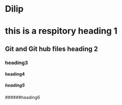 # Dilip

# this is a respitory heading 1
## Git and Git hub files heading 2
### heading3
#### heading4
##### heading5
######heading6
